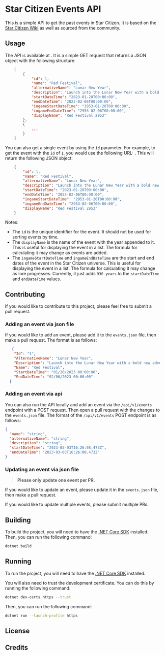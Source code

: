 # Star Citizen Events API
This is a simple API to get the past events in Star Citizen. It is based on the [Star Citizen Wiki](https://robertsspaceindustries.com/comm-link/spectrum-dispatch/16259-Star-Citizen-Events-API) as well as sourced from the community.

## Usage
The API is available at [](). It is a simple GET request that returns a JSON object with the following structure:

```json
    [
        {
            "id": 1,
            "name": "Red Festival",
            "alternativeName": "Lunar New Year",
            "description": "Launch into the Lunar New Year with a bold new adventure from January 20 through February 6.\n\nTo ring in a prosperous Year of the Rabbit here on Earth in 2023, and Year of the Rooster in 2953 Stanton, we're inviting you to celebrate the Red Festival with us. As is tradition throughout the UEE, red envelopes have been hidden across Stanton, and we're offering a variety of red and gold ship paints to tempt good fortune in the year ahead.",
            "startDateTime": "2023-01-20T00:00:00",
            "endDateTime": "2023-02-06T00:00:00",
            "ingameStartDateTime": "2953-01-20T00:00:00",
            "ingameEndDateTime": "2953-02-06T00:00:00",
            "displayName": "Red Festival 2953"
        },
        {
            ...
        }
    ]
```

You can also get a single event by using the `id` parameter. For example, to get the event with the `id` of `1`, you would use the following URL: [](). This will return the following JSON object:

```json
    {
        "id": 1,
        "name": "Red Festival",
        "alternativeName": "Lunar New Year",
        "description": "Launch into the Lunar New Year with a bold new adventure from January 20 through February 6.\n\nTo ring in a prosperous Year of the Rabbit here on Earth in 2023, and Year of the Rooster in 2953 Stanton, we're inviting you to celebrate the Red Festival with us. As is tradition throughout the UEE, red envelopes have been hidden across Stanton, and we're offering a variety of red and gold ship paints to tempt good fortune in the year ahead.",
        "startDateTime": "2023-01-20T00:00:00",
        "endDateTime": "2023-02-06T00:00:00",
        "ingameStartDateTime": "2953-01-20T00:00:00",
        "ingameEndDateTime": "2953-02-06T00:00:00",
        "displayName": "Red Festival 2953"
    }
```

Notes: 
- The `id` is the unique identifier for the event. It should not be used for sorting events by time.
- The `displayName` is the name of the event with the year appended to it. This is useful for displaying the event in a list. The formula for calculating it may change as events are added.
- The `ingameStartDateTime` and `ingameEndDateTime` are the start and end dates of the event in the Star Citizen universe. This is useful for displaying the event in a list. The formula for calculating it may change as lore progresses. Currently, it just adds `930 years` to the `startDateTime` and `endDateTime` values.

## Contributing
If you would like to contribute to this project, please feel free to submit a pull request. 

### Adding an event via json file
If you would like to add an event, please add it to the `events.json` file, then make a pull request. The format is as follows:

```json
   {
    "Id": "1",
    "AlternativeName": "Lunar New Year",
    "Description": "Launch into the Lunar New Year with a bold new adventure from January 20 through February 6.\n\nTo ring in a prosperous Year of the Rabbit here on Earth in 2023, and Year of the Rooster in 2953 Stanton, we\u0027re inviting you to celebrate the Red Festival with us. As is tradition throughout the UEE, red envelopes have been hidden across Stanton, and we\u0027re offering a variety of red and gold ship paints to tempt good fortune in the year ahead.",
    "Name": "Red Festival",
    "StartDateTime": "01/20/2023 00:00:00",
    "EndDateTime": "02/06/2023 00:00:00"
  }
```

### Adding an event via api
You can also run the API locally and add an event via the `/api/v1/events` endpoint with a POST request. Then open a pull request with the changes to the `events.json` file. The format of the `/api/v1/events` POST endpoint is as follows:

```json
{
  "name": "string",
  "alternativeName": "string",
  "description": "string",
  "startDateTime": "2023-03-03T16:26:08.473Z",
  "endDateTime": "2023-03-03T16:26:08.473Z"
}
```

### Updating an event via json file
> **Please only update one event per PR.** 

If you would like to update an event, please update it in the `events.json` file, then make a pull request. 

If you would like to update multiple events, please submit multiple PRs.


## Building
To build the project, you will need to have the [.NET Core SDK](https://dotnet.microsoft.com/download) installed. Then, you can run the following command:

```bash
dotnet build
```

## Running
To run the project, you will need to have the [.NET Core SDK](https://dotnet.microsoft.com/download) installed. 

You will also need to trust the development certificate. You can do this by running the following command:

```bash
dotnet dev-certs https --trust
```

Then, you can run the following command:

```bash
dotnet run --launch-profile https
```

## License


## Credits
